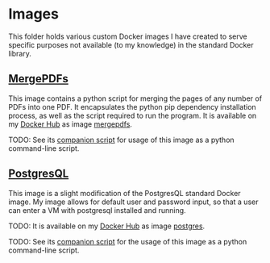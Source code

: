 # Images

This folder holds various custom Docker images I have created to serve specific
purposes not available (to my knowledge) in the standard Docker library.

## [MergePDFs](./mergepdfs)

This image contains a python script for merging the pages of any number of PDFs
into one PDF.  It encapsulates the python pip dependency installation process,
as well as the script required to run the program.  It is available on my 
[Docker Hub](https://hub.docker.com) as image
[mergepdfs](https://hub.docker.com/r/cbpodd/mergepdfs).

TODO: See its [companion script](../scripts/mergepdfs.py) for usage of this 
image as a python command-line script.

## [PostgresQL](postgresql)

This image is a slight modification of the PostgresQL standard Docker image.  My
image allows for default user and password input, so that a user can enter a VM 
with postgresql installed and running.  

TODO: It is available on my [Docker Hub](https://docker.io) as image
[postgres](https://docker.io).

TODO:  See its [companion script](../scripts/postgres.py) for the usage of this
image as a python command-line script.
